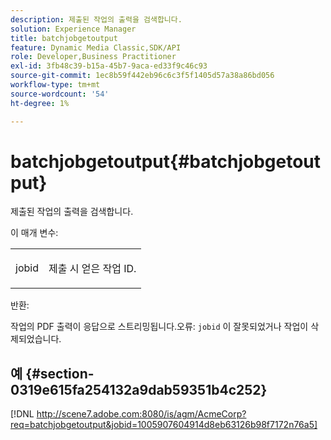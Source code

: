 ```yaml
---
description: 제출된 작업의 출력을 검색합니다.
solution: Experience Manager
title: batchjobgetoutput
feature: Dynamic Media Classic,SDK/API
role: Developer,Business Practitioner
exl-id: 3fb48c39-b15a-45b7-9aca-ed33f9c46c93
source-git-commit: 1ec8b59f442eb96c6c3f5f1405d57a38a86bd056
workflow-type: tm+mt
source-wordcount: '54'
ht-degree: 1%

---
```


# batchjobgetoutput{#batchjobgetoutput}

제출된 작업의 출력을 검색합니다.

이 매개 변수:

<table id="simpletable_D8AA325968AD4FAEA7B214F0CBBF3F08"> 
 <tr class="strow"> 
  <td class="stentry"> <p> <span class="codeph"> jobid  </span> </p> </td> 
  <td class="stentry"> <p>제출 시 얻은 작업 ID. </p> </td> 
 </tr> 
</table>

반환:

작업의 PDF 출력이 응답으로 스트리밍됩니다.오류: `jobid` 이 잘못되었거나 작업이 삭제되었습니다.

## 예 {#section-0319e615fa254132a9dab59351b4c252}

[!DNL http://scene7.adobe.com:8080/is/agm/AcmeCorp?req=batchjobgetoutput&jobid=1005907604914d8eb63126b98f7172n76a5]
